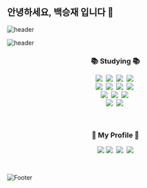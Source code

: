## 안녕하세요, 백승재 입니다 👋

![header](https://capsule-render.vercel.app/api?type=waving&color=E6E6FA&height=150&section=header)

![header](https://capsule-render.vercel.app/api?type=venom&color=0:E6E6FA,100:D8BFD8&height=220&section=header&text=BaekSeoungJae&fontSize=60&fontColor=000000&animation=twinkling&stroke=808080,000000&strokeWidth=1)


<h3 align="center">📚 Studying 📚</h3>
<p align="center">
  <img src="https://img.shields.io/badge/C-00599C?style=flat&logo=C&logoColor=white"/></a>&nbsp
  <img src="https://img.shields.io/badge/Java-007396?style=flat&logo=Java&logoColor=white"/></a>&nbsp
  <img src="https://img.shields.io/badge/Python-3766AB?style=flat&logo=Python&logoColor=white"/></a>&nbsp 
  <img src="https://img.shields.io/badge/Javascript-ffb13b?style=flat&logo=javascript&logoColor=white"/></a>&nbsp 
  <br>
  <img src="https://img.shields.io/badge/Spring-6DB33F?style=flat&logo=Spring&logoColor=white"/></a>&nbsp
  <img src="https://img.shields.io/badge/SpringBoot-6DB33F?style=flat&logo=SpringBoot&logoColor=white"/></a>&nbsp
  <img src="https://img.shields.io/badge/Oracle-F80000?style=flat&logo=Oracle&logoColor=white"/></a>&nbsp
  <img src="https://img.shields.io/badge/Mysql-E6B91E?style=flat&logo=MySql&logoColor=white"/></a>&nbsp 
  <br>
  <img src="https://img.shields.io/badge/AWS-232F3E?style=flat&logo=AmazonAWS&logoColor=white"/></a>&nbsp 
  <img src="https://img.shields.io/badge/HTML-E34F26?style=flat&logo=HTML5&logoColor=white"/></a>&nbsp
  <img src="https://img.shields.io/badge/CSS-1572B6?style=flat&logo=CSS3&logoColor=white"/></a>&nbsp
  <br>
  <img src="https://img.shields.io/badge/React-61DAFB?style=flat&logo=React&logoColor=white"/></a>&nbsp
  <img src="https://img.shields.io/badge/React%20Native-20232A?style=flat&logo=React&logoColor=61DAFB"/></a>&nbsp
<br>
</p>
<br>
<h3 align="center">🌈 My Profile 🌈</h3>
<p align="center">
<a href="https://hits.seeyoufarm.com"><img src="https://hits.seeyoufarm.com/api/count/incr/badge.svg?url=https%3A%2F%2Fgithub.com%2FBaekSeoungJae&count_bg=%23A1B2F1&title_bg=%2355587C&icon=github.svg&icon_color=%23FBFBFB&title=hits&edge_flat=false"/></a>
  <a href="https://elfin-heath-52c.notion.site/5be4983d312a44e6bdaa1073420f2eda"><img src="https://img.shields.io/badge/Notion-9B9B9B?style=flat&logo=Notion&logoColor=white"/></a>&nbsp
  <a href="https://www.instagram.com/sj_oob/"><img src="https://img.shields.io/badge/Instagram-E4405F?style=flat&logo=Instagram&logoColor=white"/></a>&nbsp
  <a href="mailto:001103bsj@gmail.com"><img src="https://img.shields.io/badge/Gmail-d14836?style=flat&logo=Gmail&logoColor=white"/></a>
</p>
<br>

![Footer](https://capsule-render.vercel.app/api?type=waving&color=E6E6FA&height=150&section=footer)
